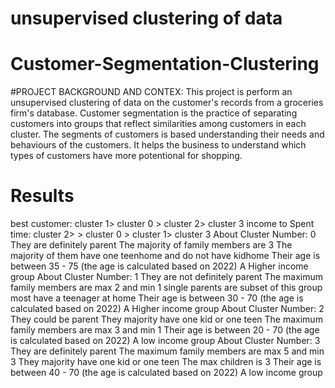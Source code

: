 # unsupervised clustering of data 
# Customer-Segmentation-Clustering
#PROJECT BACKGROUND AND CONTEX:
This project is perform an unsupervised clustering of data on the customer's records from a groceries firm's database. Customer segmentation is the practice of separating customers into groups that reflect similarities among customers in each cluster. The segments of customers is based understanding their needs and behaviours of the customers. It helps the business to understand which types of customers have more potentional for shopping.
# Results
best customer: cluster 1> cluster 0 > cluster 2> cluster 3
income to Spent time: cluster 2> > cluster 0 > cluster 1> cluster 3
About Cluster Number: 0
They are definitely parent
The majority of family members are 3
The majority of them have one teenhome and do not have kidhome
Their age is between 35 - 75 (the age is calculated based on 2022)
A Higher income group
About Cluster Number: 1
They are not definitely parent
The maximum family members are max 2 and min 1
single parents are subset of this group
most have a teenager at home
Their age is between 30 - 70 (the age is calculated based on 2022)
A Higher income group
About Cluster Number: 2
They could be parent
They majority have one kid or one teen
The maximum family members are max 3 and min 1
Their age is between 20 - 70 (the age is calculated based on 2022)
A low income group
About Cluster Number: 3
They are definitely parent
The maximum family members are max 5 and min 3
They majority have one kid or one teen
The max children is 3
Their age is between 40 - 70 (the age is calculated based on 2022)
A low income group
